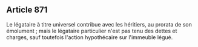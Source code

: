 Article 871
----
Le légataire à titre universel contribue avec les héritiers, au prorata de son
émolument ; mais le légataire particulier n'est pas tenu des dettes et charges,
sauf toutefois l'action hypothécaire sur l'immeuble légué.
